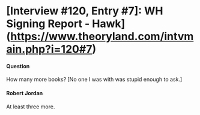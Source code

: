 # [Interview #120, Entry #7]: WH Signing Report - Hawk](https://www.theoryland.com/intvmain.php?i=120#7)

#### Question

How many more books? [No one I was with was stupid enough to ask.]

#### Robert Jordan

At least three more.

